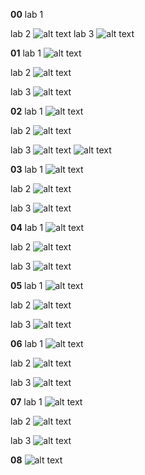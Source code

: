 __00__
lab 1

lab 2
![alt text](image-1.png)
lab 3
![alt text](image.png)

__01__
lab 1
![alt text](image.png)

lab 2
![alt text](image-1.png)

lab 3
![alt text](image-2.png)

__02__
lab 1
![alt text](image.png)

lab 2
![alt text](image-1.png)

lab 3
![alt text](image-3.png)
![alt text](image-2.png)

__03__
lab 1
![alt text](image.png)

lab 2
![alt text](image-1.png)

lab 3
![alt text](image-2.png)

__04__
lab 1
![alt text](image.png)

lab 2
![alt text](image-1.png)

lab 3
![alt text](image-2.png)

__05__
lab 1
![alt text](image.png)

lab 2
![alt text](image-1.png)

lab 3
![alt text](image-2.png)

__06__
lab 1
![alt text](image.png)

lab 2
![alt text](image-1.png)

lab 3
![alt text](image-2.png)

__07__
lab 1
![alt text](image.png)

lab 2
![alt text](image-1.png)

lab 3
![alt text](image-2.png)

__08__
![alt text](image.png)